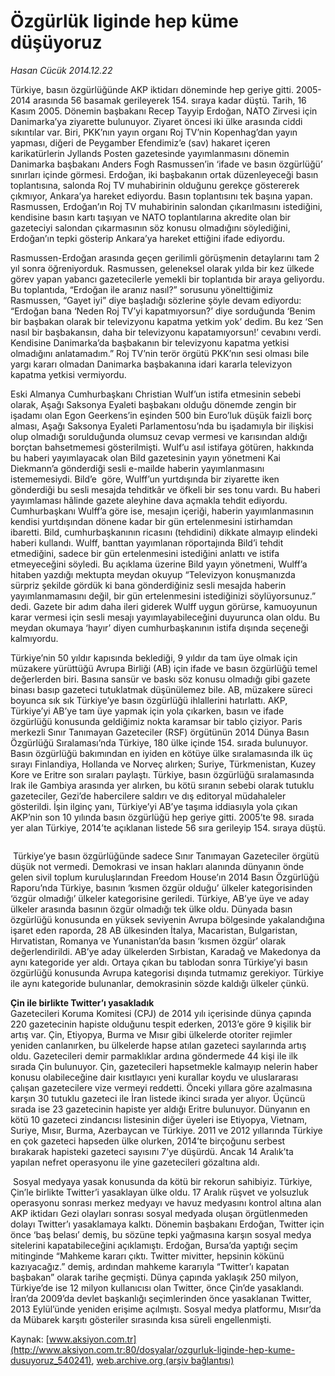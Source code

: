 # Özgürlük liginde hep küme düşüyoruz

*Hasan Cücük 2014.12.22*

<div class="pNewsDetailMainContent" itemprop="articleBody">
 <p>
  Türkiye, basın özgürlüğünde AKP iktidarı döneminde hep geriye gitti. 2005-2014 arasında 56 basamak gerileyerek 154. sıraya kadar düştü. Tarih, 16 Kasım 2005. Dönemin başbakanı Recep Tayyip Erdoğan, NATO Zirvesi için Danimarka’ya ziyarette bulunuyor. Ziyaret öncesi iki ülke arasında ciddi sıkıntılar var. Biri, PKK’nın yayın organı Roj TV’nin Kopenhag’dan yayın yapması, diğeri de Peygamber Efendimiz’e (sav) hakaret içeren karikatürlerin Jyllands Posten gazetesinde yayımlanmasını dönemin Danimarka başbakanı Anders Fogh Rasmussen’in ‘ifade ve basın özgürlüğü’ sınırları içinde görmesi. Erdoğan, iki başbakanın ortak düzenleyeceği basın toplantısına, salonda Roj TV muhabirinin olduğunu gerekçe göstererek çıkmıyor, Ankara’ya hareket ediyordu. Basın toplantısını tek başına yapan. Rasmussen, Erdoğan’ın Roj TV muhabirinin salondan çıkarılmasını istediğini, kendisine basın kartı taşıyan ve NATO toplantılarına akredite olan bir gazeteciyi salondan çıkarmasının söz konusu olmadığını söylediğini, Erdoğan’ın tepki gösterip Ankara’ya hareket ettiğini ifade ediyordu.
 </p>
 <p>
  Rasmussen-Erdoğan arasında geçen gerilimli görüşmenin detaylarını tam 2 yıl sonra öğreniyorduk. Rasmussen, geleneksel olarak yılda bir kez ülkede görev yapan yabancı gazetecilerle yemekli bir toplantıda bir araya geliyordu. Bu toplantıda, “Erdoğan ile aranız nasıl?” sorusunu yönelttiğimiz Rasmussen, “Gayet iyi” diye başladığı sözlerine şöyle devam ediyordu: “Erdoğan bana ‘Neden Roj TV’yi kapatmıyorsun?’ diye sorduğunda ‘Benim bir başbakan olarak bir televizyonu kapatma yetkim yok’ dedim. Bu kez ‘Sen nasıl bir başbakansın, daha bir televizyonu kapatamıyorsun!’ cevabını verdi. Kendisine Danimarka’da başbakanın bir televizyonu kapatma yetkisi olmadığını anlatamadım.” Roj TV’nin terör örgütü PKK’nın sesi olması bile yargı kararı olmadan Danimarka başbakanına idari kararla televizyon kapatma yetkisi vermiyordu.
 </p>
 <p>
  Eski Almanya Cumhurbaşkanı Christian Wulf’un istifa etmesinin sebebi olarak, Aşağı Saksonya Eyaleti başbakanı olduğu dönemde zengin bir işadamı olan Egon Geerkens’in eşinden 500 bin Euro’luk düşük faizli borç alması, Aşağı Saksonya Eyaleti Parlamentosu’nda bu işadamıyla bir ilişkisi olup olmadığı sorulduğunda olumsuz cevap vermesi ve karısından aldığı borçtan bahsetmemesi gösterilmişti. Wulf’u asıl istifaya götüren, hakkında bu haberi yayımlayacak olan Bild gazetesinin yayın yönetmeni Kai Diekmann’a gönderdiği sesli e-mailde haberin yayımlanmasını istememesiydi. Bild’e  göre, Wulff’un yurtdışında bir ziyarette iken gönderdiği bu sesli mesajda tehditkâr ve öfkeli bir ses tonu vardı. Bu haberi yayımlaması hâlinde gazete aleyhine dava açmakla tehdit ediyordu. Cumhurbaşkanı Wulff’a göre ise, mesajın içeriği, haberin yayımlanmasının kendisi yurtdışından dönene kadar bir gün ertelenmesini istirhamdan ibaretti. Bild, cumhurbaşkanının ricasını (tehdidini) dikkate almayıp elindeki haberi kullandı. Wulff, banttan yayımlanan röportajında Bild’i tehdit etmediğini, sadece bir gün ertelenmesini istediğini anlattı ve istifa etmeyeceğini söyledi. Bu açıklama üzerine Bild yayın yönetmeni, Wulff’a hitaben yazdığı mektupta meydan okuyup “Televizyon konuşmanızda sürpriz şekilde gördük ki bana gönderdiğiniz sesli mesajda haberin yayımlanmamasını değil, bir gün ertelenmesini istediğinizi söylüyorsunuz.” dedi. Gazete bir adım daha ileri giderek Wulff uygun görürse, kamuoyunun karar vermesi için sesli mesajı yayımlayabileceğini duyurunca olan oldu. Bu meydan okumaya ‘hayır’ diyen cumhurbaşkanının istifa dışında seçeneği kalmıyordu.
 </p>
 <p>
  Türkiye’nin 50 yıldır kapısında beklediği, 9 yıldır da tam üye olmak için müzakere yürüttüğü Avrupa Birliği (AB) için ifade ve basın özgürlüğü temel değerlerden biri. Basına sansür ve baskı söz konusu olmadığı gibi gazete binası basıp gazeteci tutuklatmak düşünülemez bile. AB, müzakere süreci boyunca sık sık Türkiye’ye basın özgürlüğü ihlallerini hatırlattı. AKP, Türkiye’yi AB’ye tam üye yapmak için yola çıkarken, basın ve ifade özgürlüğü konusunda geldiğimiz nokta karamsar bir tablo çiziyor. Paris merkezli Sınır Tanımayan Gazeteciler (RSF) örgütünün 2014 Dünya Basın Özgürlüğü Sıralaması’nda Türkiye, 180 ülke içinde 154. sırada bulunuyor. Basın özgürlüğü bakımından en iyiden en kötüye ülke sıralamasında ilk üç sırayı Finlandiya, Hollanda ve Norveç alırken; Suriye, Türkmenistan, Kuzey Kore ve Eritre son sıraları paylaştı. Türkiye, basın özgürlüğü sıralamasında Irak ile Gambiya arasında yer alırken, bu kötü sıranın sebebi olarak tutuklu gazeteciler, Gezi’de habercilere saldırı ve dış editoryal müdahaleler gösterildi. İşin ilginç yanı, Türkiye’yi AB’ye taşıma iddiasıyla yola çıkan AKP’nin son 10 yılında basın özgürlüğü hep geriye gitti. 2005’te 98. sırada yer alan Türkiye, 2014’te açıklanan listede 56 sıra gerileyip 154. sıraya düştü.
 </p>
 <p>
  <img alt="" src="http://web.archive.org/web/20141229014548im_/http://medya.aksiyon.com.tr//aksiyon/2014/12/23/550908.jpg "/>
 </p>
 <p>
  <img alt="" src="http://web.archive.org/web/20141229014548im_/http://medya.aksiyon.com.tr//aksiyon/2014/12/23/550909.jpg "/>
  Türkiye’ye basın özgürlüğünde sadece Sınır Tanımayan Gazeteciler örgütü düşük not vermedi. Demokrasi ve insan hakları alanında dünyanın önde gelen sivil toplum kuruluşlarından Freedom House’ın 2014 Basın Özgürlüğü Raporu’nda Türkiye, basının ‘kısmen özgür olduğu’ ülkeler kategorisinden ‘özgür olmadığı’ ülkeler kategorisine geriledi. Türkiye, AB’ye üye ve aday ülkeler arasında basının özgür olmadığı tek ülke oldu. Dünyada basın özgürlüğü konusunda en yüksek seviyenin Avrupa bölgesinde yakalandığına işaret eden raporda, 28 AB ülkesinden İtalya, Macaristan, Bulgaristan, Hırvatistan, Romanya ve Yunanistan’da basın ‘kısmen özgür’ olarak değerlendirildi. AB’ye aday ülkelerden Sırbistan, Karadağ ve Makedonya da aynı kategoride yer aldı. Ortaya çıkan bu tablodan sonra Türkiye’yi basın özgürlüğü konusunda Avrupa kategorisi dışında tutmamız gerekiyor. Türkiye ile aynı kategoride bulunanlar, demokrasinin sözde kaldığı ülkeler çünkü.
 </p>
 <p>
  <strong>
   Çin ile birlikte Twitter’ı yasakladık
  </strong>
  <br/>
  Gazetecileri Koruma Komitesi (CPJ) de 2014 yılı içerisinde dünya çapında 220 gazetecinin hapiste olduğunu tespit ederken, 2013’e göre 9 kişilik bir artış var. Çin, Etiyopya, Burma ve Mısır gibi ülkelerde otoriter rejimler yeniden canlanırken, bu ülkelerde hapse atılan gazeteci sayılarında artış oldu. Gazetecileri demir parmaklıklar ardına göndermede 44 kişi ile ilk sırada Çin bulunuyor. Çin, gazetecileri hapsetmekle kalmayıp nelerin haber konusu olabileceğine dair kısıtlayıcı yeni kurallar koydu ve uluslararası çalışan gazetecilere vize vermeyi reddetti. Önceki yıllara göre azalmasına karşın 30 tutuklu gazeteci ile İran listede ikinci sırada yer alıyor. Üçüncü sırada ise 23 gazetecinin hapiste yer aldığı Eritre bulunuyor. Dünyanın en kötü 10 gazeteci zindancısı listesinin diğer üyeleri ise Etiyopya, Vietnam, Suriye, Mısır, Burma, Azerbaycan ve Türkiye. 2011 ve 2012 yıllarında Türkiye en çok gazeteci hapseden ülke olurken, 2014’te birçoğunu serbest bırakarak hapisteki gazeteci sayısını 7’ye düşürdü. Ancak 14 Aralık’ta yapılan nefret operasyonu ile yine gazetecileri gözaltına aldı.
 </p>
 <p>
  <img alt="" src="http://web.archive.org/web/20141229014548im_/http://medya.aksiyon.com.tr//aksiyon/2014/12/23/550910.jpg "/>
  Sosyal medyaya yasak konusunda da kötü bir rekorun sahibiyiz. Türkiye, Çin’le birlikte Twitter’i yasaklayan ülke oldu. 17 Aralık rüşvet ve yolsuzluk operasyonu sonrası merkez medyayı ve havuz medyasını kontrol altına alan AKP iktidarı Gezi olayları sonrası sosyal medyada oluşan örgütlenmeden dolayı Twitter’ı yasaklamaya kalktı. Dönemin başbakanı Erdoğan, Twitter için önce ‘baş belası’ demiş, bu sözüne tepki yağmasına karşın sosyal medya sitelerini kapatabileceğini açıklamıştı. Erdoğan, Bursa’da yaptığı seçim mitinginde “Mahkeme kararı çıktı. Twitter mivitter, hepsinin kökünü kazıyacağız.” demiş, ardından mahkeme kararıyla “Twitter’ı kapatan başbakan” olarak tarihe geçmişti. Dünya çapında yaklaşık 250 milyon, Türkiye’de ise 12 milyon kullanıcısı olan Twitter, önce Çin’de yasaklandı. İran’da 2009’da devlet başkanlığı seçimlerinden önce yasaklanan Twitter, 2013 Eylül’ünde yeniden erişime açılmıştı. Sosyal medya platformu, Mısır’da da Mübarek karşıtı gösteriler sırasında kısa süreli engellenmişti.
 </p>
</div>


Kaynak: [www.aksiyon.com.tr](http://www.aksiyon.com.tr:80/dosyalar/ozgurluk-liginde-hep-kume-dusuyoruz_540241), [web.archive.org (arşiv bağlantısı)](http://web.archive.org/web/20141229014548/http://www.aksiyon.com.tr:80/dosyalar/ozgurluk-liginde-hep-kume-dusuyoruz_540241)

